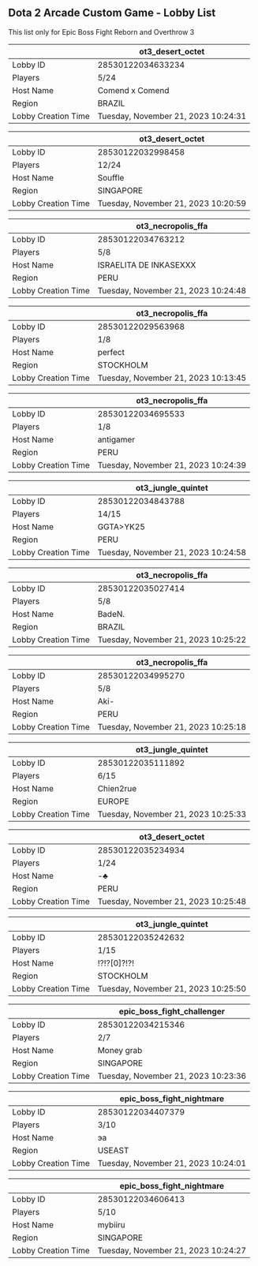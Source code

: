 ## Dota 2 Arcade Custom Game - Lobby List

This list only for Epic Boss Fight Reborn and Overthrow 3

|  | ot3_desert_octet |
| ------ | ------ |
| Lobby ID | 28530122034633234 |
| Players | 5/24 |
| Host Name | Comend x Comend |
| Region | BRAZIL |
| Lobby Creation Time | Tuesday, November 21, 2023 10:24:31 |


|  | ot3_desert_octet |
| ------ | ------ |
| Lobby ID | 28530122032998458 |
| Players | 12/24 |
| Host Name | Souffle |
| Region | SINGAPORE |
| Lobby Creation Time | Tuesday, November 21, 2023 10:20:59 |


|  | ot3_necropolis_ffa |
| ------ | ------ |
| Lobby ID | 28530122034763212 |
| Players | 5/8 |
| Host Name | ISRAELITA DE INKASEXXX |
| Region | PERU |
| Lobby Creation Time | Tuesday, November 21, 2023 10:24:48 |


|  | ot3_necropolis_ffa |
| ------ | ------ |
| Lobby ID | 28530122029563968 |
| Players | 1/8 |
| Host Name | perfect |
| Region | STOCKHOLM |
| Lobby Creation Time | Tuesday, November 21, 2023 10:13:45 |


|  | ot3_necropolis_ffa |
| ------ | ------ |
| Lobby ID | 28530122034695533 |
| Players | 1/8 |
| Host Name | antigamer |
| Region | PERU |
| Lobby Creation Time | Tuesday, November 21, 2023 10:24:39 |


|  | ot3_jungle_quintet |
| ------ | ------ |
| Lobby ID | 28530122034843788 |
| Players | 14/15 |
| Host Name | GGTA>YK25 |
| Region | PERU |
| Lobby Creation Time | Tuesday, November 21, 2023 10:24:58 |


|  | ot3_necropolis_ffa |
| ------ | ------ |
| Lobby ID | 28530122035027414 |
| Players | 5/8 |
| Host Name | BadeN. |
| Region | BRAZIL |
| Lobby Creation Time | Tuesday, November 21, 2023 10:25:22 |


|  | ot3_necropolis_ffa |
| ------ | ------ |
| Lobby ID | 28530122034995270 |
| Players | 5/8 |
| Host Name | Aki- |
| Region | PERU |
| Lobby Creation Time | Tuesday, November 21, 2023 10:25:18 |


|  | ot3_jungle_quintet |
| ------ | ------ |
| Lobby ID | 28530122035111892 |
| Players | 6/15 |
| Host Name | Chien2rue |
| Region | EUROPE |
| Lobby Creation Time | Tuesday, November 21, 2023 10:25:33 |


|  | ot3_desert_octet |
| ------ | ------ |
| Lobby ID | 28530122035234934 |
| Players | 1/24 |
| Host Name | -♣ |
| Region | PERU |
| Lobby Creation Time | Tuesday, November 21, 2023 10:25:48 |


|  | ot3_jungle_quintet |
| ------ | ------ |
| Lobby ID | 28530122035242632 |
| Players | 1/15 |
| Host Name | !?!?[0]?!?! |
| Region | STOCKHOLM |
| Lobby Creation Time | Tuesday, November 21, 2023 10:25:50 |


|  | epic_boss_fight_challenger |
| ------ | ------ |
| Lobby ID | 28530122034215346 |
| Players | 2/7 |
| Host Name | Money grab |
| Region | SINGAPORE |
| Lobby Creation Time | Tuesday, November 21, 2023 10:23:36 |


|  | epic_boss_fight_nightmare |
| ------ | ------ |
| Lobby ID | 28530122034407379 |
| Players | 3/10 |
| Host Name | эа |
| Region | USEAST |
| Lobby Creation Time | Tuesday, November 21, 2023 10:24:01 |


|  | epic_boss_fight_nightmare |
| ------ | ------ |
| Lobby ID | 28530122034606413 |
| Players | 5/10 |
| Host Name | mybiiru |
| Region | SINGAPORE |
| Lobby Creation Time | Tuesday, November 21, 2023 10:24:27 |



